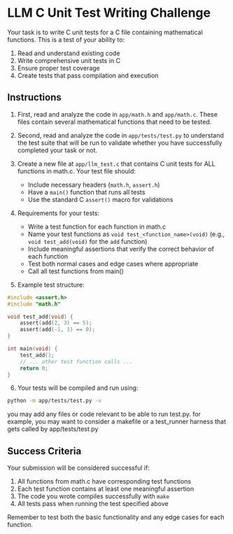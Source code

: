 # LLM C Unit Test Writing Challenge

Your task is to write C unit tests for a C file containing mathematical functions. This is a test of your ability to:
1. Read and understand existing code
2. Write comprehensive unit tests in C
3. Ensure proper test coverage
4. Create tests that pass compilation and execution

## Instructions

1. First, read and analyze the code in `app/math.h` and `app/math.c`. These files contain several mathematical functions that need to be tested.

2. Second, read and analyze the code in `app/tests/test.py` to understand the test suite that will be run to validate whether you have successfully completed your task or not.

3. Create a new file at `app/llm_test.c` that contains C unit tests for ALL functions in math.c. Your test file should:
   - Include necessary headers (`math.h`, `assert.h`)
   - Have a `main()` function that runs all tests
   - Use the standard C `assert()` macro for validations

4. Requirements for your tests:
   - Write a test function for each function in math.c
   - Name your test functions as `void test_<function_name>(void)` (e.g., `void test_add(void)` for the `add` function)
   - Include meaningful assertions that verify the correct behavior of each function
   - Test both normal cases and edge cases where appropriate
   - Call all test functions from main()

5. Example test structure:
```c
#include <assert.h>
#include "math.h"

void test_add(void) {
    assert(add(2, 3) == 5);
    assert(add(-1, 1) == 0);
}

int main(void) {
    test_add();
    // ... other test function calls ...
    return 0;
}
```

6. Your tests will be compiled and run using:
```bash
python -m app/tests/test.py -v
```

you may add any files or code relevant to be able to run test.py. for example, you may want to consider a makefile or a test_runner harness that gets called by app/tests/test.py

## Success Criteria

Your submission will be considered successful if:
1. All functions from math.c have corresponding test functions
2. Each test function contains at least one meaningful assertion
3. The code you wrote compiles successfully with `make`
4. All tests pass when running the test specified above

Remember to test both the basic functionality and any edge cases for each function.
